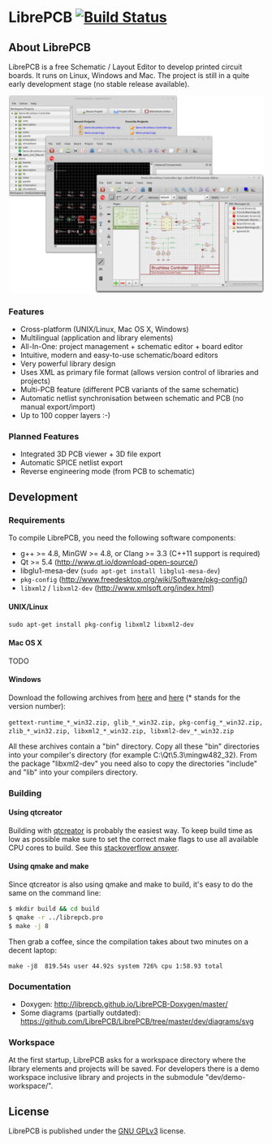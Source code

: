 # LibrePCB [![Build Status](https://travis-ci.org/LibrePCB/LibrePCB.svg?branch=master)](https://travis-ci.org/LibrePCB/LibrePCB)

## About LibrePCB

LibrePCB is a free Schematic / Layout Editor to develop printed circuit boards.
It runs on Linux, Windows and Mac. The project is still in a quite early
development stage (no stable release available).

![Screenshot](doc/screenshot.png)

### Features
- Cross-platform (UNIX/Linux, Mac OS X, Windows)
- Multilingual (application and library elements)
- All-In-One: project management + schematic editor + board editor
- Intuitive, modern and easy-to-use schematic/board editors
- Very powerful library design
- Uses XML as primary file format (allows version control of libraries and projects)
- Multi-PCB feature (different PCB variants of the same schematic)
- Automatic netlist synchronisation between schematic and PCB (no manual export/import)
- Up to 100 copper layers :-)

### Planned Features
- Integrated 3D PCB viewer + 3D file export
- Automatic SPICE netlist export
- Reverse engineering mode (from PCB to schematic)


## Development

### Requirements

To compile LibrePCB, you need the following software components:
- g++ >= 4.8, MinGW >= 4.8, or Clang >= 3.3 (C++11 support is required)
- Qt >= 5.4 (http://www.qt.io/download-open-source/)
- libglu1-mesa-dev (`sudo apt-get install libglu1-mesa-dev`)
- `pkg-config` (http://www.freedesktop.org/wiki/Software/pkg-config/)
- `libxml2` / `libxml2-dev` (http://www.xmlsoft.org/index.html)

#### UNIX/Linux
```
sudo apt-get install pkg-config libxml2 libxml2-dev
```

#### Mac OS X
TODO

#### Windows
Download the following archives from [here](http://ftp.gnome.org/pub/gnome/binaries/win32/glib/) and [here](http://ftp.gnome.org/pub/gnome/binaries/win32/dependencies/) (* stands for the version number):

`gettext-runtime_*_win32.zip, glib_*_win32.zip, pkg-config_*_win32.zip, zlib_*_win32.zip, libxml2_*_win32.zip, libxml2-dev_*_win32.zip`

All these archives contain a "bin" directory. Copy all these "bin" directories into your compiler's directory (for example C:\Qt\5.3\mingw482_32\). From the package "libxml2-dev" you need also to copy the directories "include" and "lib" into your compilers directory.

### Building

#### Using qtcreator

Building with [qtcreator](http://doc.qt.io/qtcreator/) is probably the easiest
way.  To keep build time as low as possible make sure to set the correct make
flags to use all available CPU cores to build. See this [stackoverflow
answer](https://stackoverflow.com/questions/8860712/setting-default-make-options-for-qt-creator).

#### Using qmake and make

Since qtcreator is also using qmake and make to build, it's easy to do the same
on the command line:

```bash
$ mkdir build && cd build
$ qmake -r ../librepcb.pro
$ make -j 8
```

Then grab a coffee, since the compilation takes about two minutes on a decent
laptop:
```
make -j8  819.54s user 44.92s system 726% cpu 1:58.93 total
```

### Documentation

- Doxygen: http://librepcb.github.io/LibrePCB-Doxygen/master/
- Some diagrams (partially outdated): https://github.com/LibrePCB/LibrePCB/tree/master/dev/diagrams/svg

### Workspace

At the first startup, LibrePCB asks for a workspace directory where the library
elements and projects will be saved.  For developers there is a demo workspace
inclusive library and projects in the submodule "dev/demo-workspace/".

## License

LibrePCB is published under the [GNU GPLv3](http://www.gnu.org/licenses/gpl-3.0.html) license.
